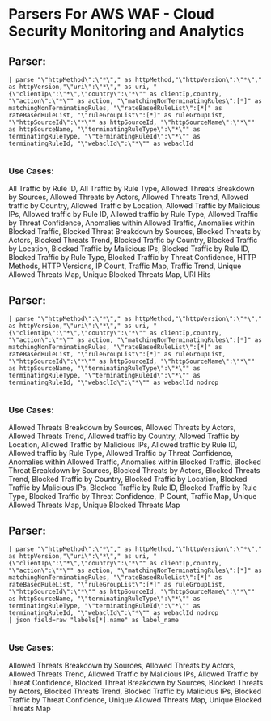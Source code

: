 # Parsers For AWS WAF - Cloud Security Monitoring and Analytics

## Parser:
```
| parse "\"httpMethod\":\"*\"," as httpMethod,"\"httpVersion\":\"*\"," as httpVersion,"\"uri\":\"*\"," as uri, "{\"clientIp\":\"*\",\"country\":\"*\"" as clientIp,country, "\"action\":\"*\"" as action, "\"matchingNonTerminatingRules\":[*]" as matchingNonTerminatingRules, "\"rateBasedRuleList\":[*]" as rateBasedRuleList, "\"ruleGroupList\":[*]" as ruleGroupList, "\"httpSourceId\":\"*\"" as httpSourceId, "\"httpSourceName\":\"*\"" as httpSourceName, "\"terminatingRuleType\":\"*\"" as terminatingRuleType, "\"terminatingRuleId\":\"*\"" as terminatingRuleId, "\"webaclId\":\"*\"" as webaclId
 
```
### Use Cases:
All Traffic by Rule ID, All Traffic by Rule Type, Allowed Threats Breakdown by Sources, Allowed Threats by Actors, Allowed Threats Trend, Allowed traffic by Country, Allowed Traffic by Location, Allowed Traffic by Malicious IPs, Allowed traffic by Rule ID, Allowed traffic by Rule Type, Allowed Traffic by Threat Confidence, Anomalies within Allowed Traffic, Anomalies within Blocked Traffic, Blocked Threat Breakdown by Sources, Blocked Threats by Actors, Blocked Threats Trend, Blocked Traffic by Country, Blocked Traffic by Location, Blocked Traffic by Malicious IPs, Blocked Traffic by Rule ID, Blocked Traffic by Rule Type, Blocked Traffic by Threat Confidence, HTTP Methods, HTTP Versions, IP Count, Traffic Map, Traffic Trend, Unique Allowed Threats Map, Unique Blocked Threats Map, URI Hits



## Parser:
```
| parse "\"httpMethod\":\"*\"," as httpMethod,"\"httpVersion\":\"*\"," as httpVersion,"\"uri\":\"*\"," as uri, "{\"clientIp\":\"*\",\"country\":\"*\"" as clientIp,country, "\"action\":\"*\"" as action, "\"matchingNonTerminatingRules\":[*]" as matchingNonTerminatingRules, "\"rateBasedRuleList\":[*]" as rateBasedRuleList, "\"ruleGroupList\":[*]" as ruleGroupList, "\"httpSourceId\":\"*\"" as httpSourceId, "\"httpSourceName\":\"*\"" as httpSourceName, "\"terminatingRuleType\":\"*\"" as terminatingRuleType, "\"terminatingRuleId\":\"*\"" as terminatingRuleId, "\"webaclId\":\"*\"" as webaclId nodrop
 
```
### Use Cases:
Allowed Threats Breakdown by Sources, Allowed Threats by Actors, Allowed Threats Trend, Allowed traffic by Country, Allowed Traffic by Location, Allowed Traffic by Malicious IPs, Allowed traffic by Rule ID, Allowed traffic by Rule Type, Allowed Traffic by Threat Confidence, Anomalies within Allowed Traffic, Anomalies within Blocked Traffic, Blocked Threat Breakdown by Sources, Blocked Threats by Actors, Blocked Threats Trend, Blocked Traffic by Country, Blocked Traffic by Location, Blocked Traffic by Malicious IPs, Blocked Traffic by Rule ID, Blocked Traffic by Rule Type, Blocked Traffic by Threat Confidence, IP Count, Traffic Map, Unique Allowed Threats Map, Unique Blocked Threats Map



## Parser:
```
| parse "\"httpMethod\":\"*\"," as httpMethod,"\"httpVersion\":\"*\"," as httpVersion,"\"uri\":\"*\"," as uri, "{\"clientIp\":\"*\",\"country\":\"*\"" as clientIp,country, "\"action\":\"*\"" as action, "\"matchingNonTerminatingRules\":[*]" as matchingNonTerminatingRules, "\"rateBasedRuleList\":[*]" as rateBasedRuleList, "\"ruleGroupList\":[*]" as ruleGroupList, "\"httpSourceId\":\"*\"" as httpSourceId, "\"httpSourceName\":\"*\"" as httpSourceName, "\"terminatingRuleType\":\"*\"" as terminatingRuleType, "\"terminatingRuleId\":\"*\"" as terminatingRuleId, "\"webaclId\":\"*\"" as webaclId nodrop
| json field=raw "labels[*].name" as label_name 
 
```
### Use Cases:
Allowed Threats Breakdown by Sources, Allowed Threats by Actors, Allowed Threats Trend, Allowed Traffic by Malicious IPs, Allowed Traffic by Threat Confidence, Blocked Threat Breakdown by Sources, Blocked Threats by Actors, Blocked Threats Trend, Blocked Traffic by Malicious IPs, Blocked Traffic by Threat Confidence, Unique Allowed Threats Map, Unique Blocked Threats Map


